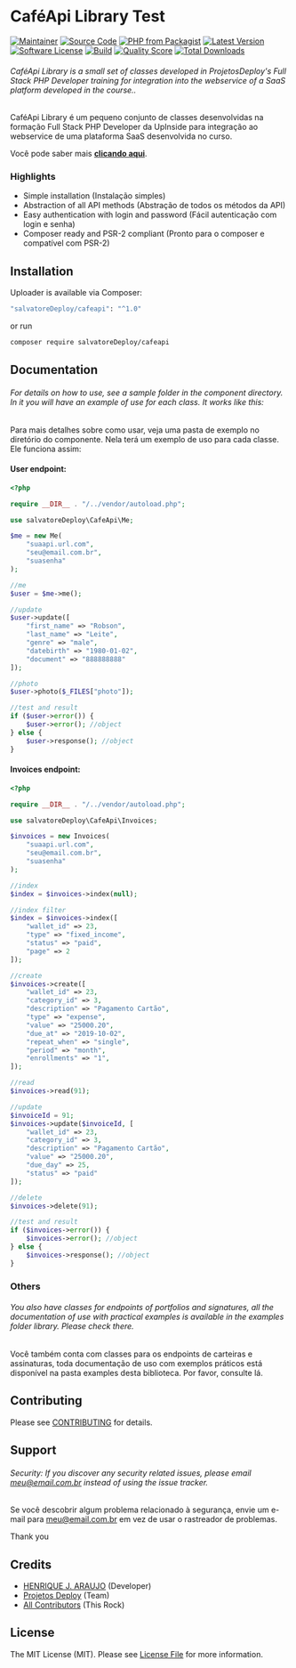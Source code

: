 # CaféApi Library Test

[![Maintainer](http://img.shields.io/badge/maintainer-@HenriqueJArauj1-blue.svg?style=flat-square)](https://twitter.com/salvatoreDeploy)
[![Source Code](http://img.shields.io/badge/source-salvatoreDeploy/cafeapi-blue.svg?style=flat-square)](https://github.com/salvatoreDeploy/cafeapi)
[![PHP from Packagist](https://img.shields.io/packagist/php-v/salvatoreDeploy/cafeapi.svg?style=flat-square)](https://packagist.org/packages/salvatoreDeploy/cafeapi)
[![Latest Version](https://img.shields.io/github/release/salvatoreDeploy/cafeapi.svg?style=flat-square)](https://github.com/salvatoreDeploy/cafeapi/releases)
[![Software License](https://img.shields.io/badge/license-MIT-brightgreen.svg?style=flat-square)](LICENSE)
[![Build](https://img.shields.io/scrutinizer/build/g/salvatoreDeploy/cafeapi.svg?style=flat-square)](https://scrutinizer-ci.com/g/salvatoreDeploy/cafeapi)
[![Quality Score](https://img.shields.io/scrutinizer/g/salvatoreDeploy/cafeapi.svg?style=flat-square)](https://scrutinizer-ci.com/g/salvatoreDeploy/cafeapi)
[![Total Downloads](https://img.shields.io/packagist/dt/salvatoreDeploy/cafeapi.svg?style=flat-square)](https://packagist.org/packages/csalvatoreDeploy/cafeapi)

###### CaféApi Library is a small set of classes developed in ProjetosDeploy's Full Stack PHP Developer training for integration into the webservice of a SaaS platform developed in the course..

CaféApi Library é um pequeno conjunto de classes desenvolvidas na formação Full Stack PHP Developer da UpInside para integração ao webservice de uma plataforma SaaS desenvolvida no curso.

Você pode saber mais **[clicando aqui](https://www.upinside.com.br/fsphp)**.

### Highlights

- Simple installation (Instalação simples)
- Abstraction of all API methods (Abstração de todos os métodos da API)
- Easy authentication with login and password (Fácil autenticação com login e senha)
- Composer ready and PSR-2 compliant (Pronto para o composer e compatível com PSR-2)

## Installation

Uploader is available via Composer:

```bash
"salvatoreDeploy/cafeapi": "^1.0"
```

or run

```bash
composer require salvatoreDeploy/cafeapi
```

## Documentation

###### For details on how to use, see a sample folder in the component directory. In it you will have an example of use for each class. It works like this:

Para mais detalhes sobre como usar, veja uma pasta de exemplo no diretório do componente. Nela terá um exemplo de uso para cada classe. Ele funciona assim:

#### User endpoint:

```php
<?php

require __DIR__ . "/../vendor/autoload.php";

use salvatoreDeploy\CafeApi\Me;

$me = new Me(
    "suaapi.url.com",
    "seu@email.com.br",
    "suasenha"
);

//me
$user = $me->me();

//update
$user->update([
    "first_name" => "Robson",
    "last_name" => "Leite",
    "genre" => "male",
    "datebirth" => "1980-01-02",
    "document" => "888888888"
]);

//photo
$user->photo($_FILES["photo"]);

//test and result
if ($user->error()) {
    $user->error(); //object
} else {
    $user->response(); //object
}
```

#### Invoices endpoint:

```php
<?php

require __DIR__ . "/../vendor/autoload.php";

use salvatoreDeploy\CafeApi\Invoices;

$invoices = new Invoices(
    "suaapi.url.com",
    "seu@email.com.br",
    "suasenha"
);

//index
$index = $invoices->index(null);

//index filter
$index = $invoices->index([
    "wallet_id" => 23,
    "type" => "fixed_income",
    "status" => "paid",
    "page" => 2
]);

//create
$invoices->create([
    "wallet_id" => 23,
    "category_id" => 3,
    "description" => "Pagamento Cartão",
    "type" => "expense",
    "value" => "25000.20",
    "due_at" => "2019-10-02",
    "repeat_when" => "single",
    "period" => "month",
    "enrollments" => "1",
]);

//read
$invoices->read(91);

//update
$invoiceId = 91;
$invoices->update($invoiceId, [
    "wallet_id" => 23,
    "category_id" => 3,
    "description" => "Pagamento Cartão",
    "value" => "25000.20",
    "due_day" => 25,
    "status" => "paid"
]);

//delete
$invoices->delete(91);

//test and result
if ($invoices->error()) {
    $invoices->error(); //object
} else {
    $invoices->response(); //object
}
```

### Others

###### You also have classes for endpoints of portfolios and signatures, all the documentation of use with practical examples is available in the examples folder library. Please check there.

Você também conta com classes para os endpoints de carteiras e assinaturas, toda documentação de uso com exemplos práticos está disponível na pasta examples desta biblioteca. Por favor, consulte lá.

## Contributing

Please see [CONTRIBUTING](https://github.com/salvatoreDeploy/cafeapi/blob/master/CONTRIBUTING.md) for details.

## Support

###### Security: If you discover any security related issues, please email meu@email.com.br instead of using the issue tracker.

Se você descobrir algum problema relacionado à segurança, envie um e-mail para meu@email.com.br em vez de usar o rastreador de problemas.

Thank you

## Credits

- [HENRIQUE J. ARAUJO](https://github.com/salvatoreDeploy) (Developer)
- [Projetos Deploy](https://github.com/salvatoreDeploy) (Team)
- [All Contributors](https://github.com/salvatoreDeploy/cafeapi/contributors) (This Rock)

## License

The MIT License (MIT). Please see [License File](https://github.com/salvatoreDeploy/cafeapi/blob/master/LICENSE) for more information.
